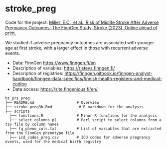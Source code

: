 # stroke_preg
Code for the project: 
[Miller, E.C., et al., Risk of Midlife Stroke After Adverse Pregnancy Outcomes: The FinnGen Study, Stroke (2023), Online ahead of print.](https://doi.org/10.1161/strokeaha.123.043052)

We studied if adverse pregnancy outcomes are associated with younger age at first stroke, with a larger effect in those with recurrent adverse events.

* Data: FinnGen https://www.finngen.fi/en
* Description of variables: https://risteys.finngen.fi/
* Description of registries: https://finngen.gitbook.io/finngen-analyst-handbook/finngen-data-specifics/finnish-health-registers-and-medical-coding
* Data access: https://site.fingenious.fi/en/

```
ht_prs_preg
├── README.md                   # Overview
├── stroke_preg3b.Rmd            # R markdown for the analysis
├── scripts
  ├── functions.R               # Minor R functions for the analysis
  ├── select columns.pl         # Perl script to select columns from a tsv file by column names
  ├── fg_pheno_cols.txt         # List of variables that are extracted from the FinnGen phenotype file
  ├── icd_codes_preg.csv        # ICD codes for adverse pregnancy events, used for the medical birth registry

```
